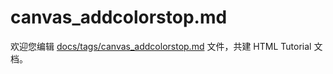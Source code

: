 canvas_addcolorstop.md
===

欢迎您编辑 <a target="__blank" href="https://github.com/jaywcjlove/html-tutorial/blob/main/docs/tags/canvas_addcolorstop.md">docs/tags/canvas_addcolorstop.md</a> 文件，共建 HTML Tutorial 文档。